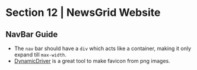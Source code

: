 # Section 12 | NewsGrid Website #

## NavBar Guide ##
* The `nav` bar should have a `div` which acts like a container, making it only expand till `max-width`.
* [DynamicDriver](http://tools.dynamicdrive.com/favicon/) is a great tool to make favicon from png images.
